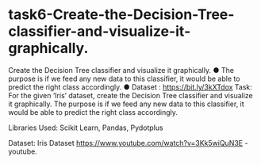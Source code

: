 # task6-Create-the-Decision-Tree-classifier-and-visualize-it-graphically.
Create the Decision Tree classifier and visualize it graphically. ● The purpose is if we feed any new data to this classifier, it would be able to predict the right class accordingly. ● Dataset : https://bit.ly/3kXTdox
Task: For the given ‘Iris’ dataset, create the Decision Tree classifier and visualize it graphically. The purpose is if we feed any new data to this classifier, it would be able to predict the right class accordingly.

Libraries Used: Scikit Learn, Pandas, Pydotplus

Dataset: Iris Dataset
https://www.youtube.com/watch?v=3Kk5wiQuN3E - youtube.
